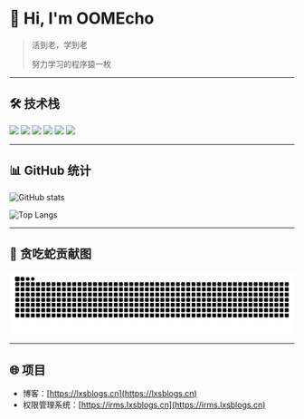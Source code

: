 # 👋 Hi, I'm OOMEcho

> 活到老，学到老
> 
> 努力学习的程序猿一枚

---

## 🛠 技术栈
<p>
  <img src="https://img.shields.io/badge/Java-007396?style=flat-square&logo=java&logoColor=white" />
  <img src="https://img.shields.io/badge/SpringBoot-6DB33F?style=flat-square&logo=springboot&logoColor=white" />
  <img src="https://img.shields.io/badge/JavaScript-F7DF1E?style=flat-square&logo=javascript&logoColor=black" />
  <img src="https://img.shields.io/badge/Vue-4FC08D?style=flat-square&logo=vue.js&logoColor=white" />
  <img src="https://img.shields.io/badge/MySQL-4479A1?style=flat-square&logo=mysql&logoColor=white" />
  <img src="https://img.shields.io/badge/Redis-DC382D?style=flat-square&logo=redis&logoColor=white" />
</p>

---

## 📊 GitHub 统计
<p>
  <img src="https://github-readme-stats.vercel.app/api?username=OOMEcho&show_icons=true&theme=tokyonight" alt="GitHub stats" />
</p>
<p>
  <img src="https://github-readme-stats.vercel.app/api/top-langs/?username=OOMEcho&layout=compact&theme=tokyonight" alt="Top Langs" />
</p>

---

## 🐍 贪吃蛇贡献图

![Snake animation](https://github.com/OOMEcho/OOMEcho/blob/output/github-snake.svg)

---

## 🌐 项目
- 博客：[https://lxsblogs.cn](https://lxsblogs.cn)
- 权限管理系统：[https://irms.lxsblogs.cn](https://irms.lxsblogs.cn)
